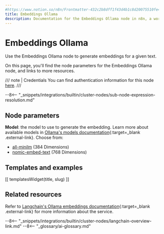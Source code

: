 ```yaml
---
#https://www.notion.so/n8n/Frontmatter-432c2b8dff1f43d4b1c8d20075510fe4
title: Embeddings Ollama
description: Documentation for the Embeddings Ollama node in n8n, a workflow automation platform. Includes details of operations and configuration, and links to examples and credentials information.
---
```


# Embeddings Ollama

Use the Embeddings Ollama node to generate embeddings for a given text.

On this page, you'll find the node parameters for the Embeddings Ollama node, and links to more resources.

/// note | Credentials
You can find authentication information for this node [here](/integrations/builtin/credentials/ollama/).
///

--8<-- "_snippets/integrations/builtin/cluster-nodes/sub-node-expression-resolution.md"

## Node parameters

**Model**: the model to use to generate the embedding. Learn more about available models in [Ollama's models documentation](https://ollama.ai/library){:target=_blank .external-link}. Choose from: 
 
  * [all-minilm](https://ollama.com/library/all-minilm) (384 Dimensions)
  * [nomic-embed-text](https://ollama.com/library/nomic-embed-text) (768 Dimensions)

## Templates and examples

<!-- see https://www.notion.so/n8n/Pull-in-templates-for-the-integrations-pages-37c716837b804d30a33b47475f6e3780 -->
[[ templatesWidget(title, slug) ]]

## Related resources

Refer to [Langchain's Ollama embeddings documentation](https://js.langchain.com/docs/modules/data_connection/text_embedding/integrations/ollama){:target=_blank .external-link} for more information about the service.

--8<-- "_snippets/integrations/builtin/cluster-nodes/langchain-overview-link.md"
--8<-- "_glossary/ai-glossary.md"
